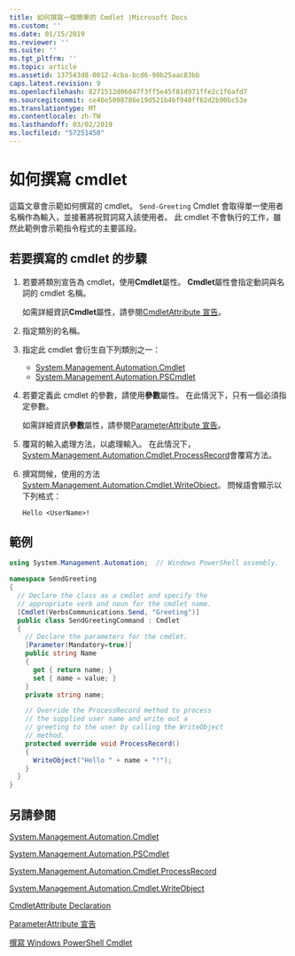 ```yaml
---
title: 如何撰寫一個簡單的 Cmdlet |Microsoft Docs
ms.custom: ''
ms.date: 01/15/2019
ms.reviewer: ''
ms.suite: ''
ms.tgt_pltfrm: ''
ms.topic: article
ms.assetid: 137543d8-0012-4cba-bcd6-98b25aac83bb
caps.latest.revision: 9
ms.openlocfilehash: 8271512d06047f3ff5e45f81d971ffe2c1f6afd7
ms.sourcegitcommit: ce46e5098786e19d521b4bf948ff62d2b90bc53e
ms.translationtype: MT
ms.contentlocale: zh-TW
ms.lasthandoff: 03/02/2019
ms.locfileid: "57251450"
---
```

# <a name="how-to-write-a-cmdlet"></a>如何撰寫 cmdlet

這篇文章會示範如何撰寫的 cmdlet。 `Send-Greeting` Cmdlet 會取得單一使用者名稱作為輸入，並接著將祝賀詞寫入該使用者。 此 cmdlet 不會執行的工作，雖然此範例會示範指令程式的主要區段。

## <a name="steps-to-write-a-cmdlet"></a>若要撰寫的 cmdlet 的步驟

1. 若要將類別宣告為 cmdlet，使用**Cmdlet**屬性。 **Cmdlet**屬性會指定動詞與名詞的 cmdlet 名稱。

   如需詳細資訊**Cmdlet**屬性，請參閱[CmdletAttribute 宣告](cmdlet-attribute-declaration.md)。

2. 指定類別的名稱。

3. 指定此 cmdlet 會衍生自下列類別之一：

   * [System.Management.Automation.Cmdlet](/dotnet/api/System.Management.Automation.Cmdlet)
   * [System.Management.Automation.PSCmdlet](/dotnet/api/System.Management.Automation.PSCmdlet)

4. 若要定義此 cmdlet 的參數，請使用**參數**屬性。 在此情況下，只有一個必須指定參數。

   如需詳細資訊**參數**屬性，請參閱[ParameterAttribute 宣告](parameter-attribute-declaration.md)。

5. 覆寫的輸入處理方法，以處理輸入。 在此情況下， [System.Management.Automation.Cmdlet.ProcessRecord](/dotnet/api/System.Management.Automation.Cmdlet.ProcessRecord)會覆寫方法。

6. 撰寫問候，使用的方法[System.Management.Automation.Cmdlet.WriteObject](/dotnet/api/System.Management.Automation.Cmdlet.WriteObject)。
   問候語會顯示以下列格式：

   ```Output
   Hello <UserName>!
   ```

## <a name="example"></a>範例

```csharp
using System.Management.Automation;  // Windows PowerShell assembly.

namespace SendGreeting
{
  // Declare the class as a cmdlet and specify the
  // appropriate verb and noun for the cmdlet name.
  [Cmdlet(VerbsCommunications.Send, "Greeting")]
  public class SendGreetingCommand : Cmdlet
  {
    // Declare the parameters for the cmdlet.
    [Parameter(Mandatory=true)]
    public string Name
    {
      get { return name; }
      set { name = value; }
    }
    private string name;

    // Override the ProcessRecord method to process
    // the supplied user name and write out a
    // greeting to the user by calling the WriteObject
    // method.
    protected override void ProcessRecord()
    {
      WriteObject("Hello " + name + "!");
    }
  }
}
```

## <a name="see-also"></a>另請參閱

[System.Management.Automation.Cmdlet](/dotnet/api/System.Management.Automation.Cmdlet)

[System.Management.Automation.PSCmdlet](/dotnet/api/System.Management.Automation.PSCmdlet)

[System.Management.Automation.Cmdlet.ProcessRecord](/dotnet/api/System.Management.Automation.Cmdlet.ProcessRecord)

[System.Management.Automation.Cmdlet.WriteObject](/dotnet/api/System.Management.Automation.Cmdlet.WriteObject)

[CmdletAttribute Declaration](cmdlet-attribute-declaration.md)

[ParameterAttribute 宣告](parameter-attribute-declaration.md)

[撰寫 Windows PowerShell Cmdlet](writing-a-windows-powershell-cmdlet.md)